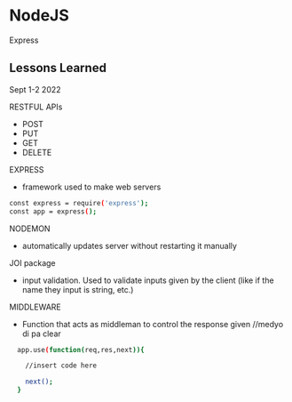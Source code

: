 
# NodeJS

Express
## Lessons Learned

Sept 1-2 2022

RESTFUL APIs
- POST
- PUT
- GET
- DELETE


EXPRESS
- framework used to make web servers
```bash
const express = require('express');
const app = express();
```

NODEMON
- automatically updates server without restarting it manually

JOI package
- input validation. Used to validate inputs given by the client 
(like if the name they input is string, etc.)

MIDDLEWARE
- Function that acts as middleman to control the response given //medyo di pa clear
```bash
  app.use(function(req,res,next)){

    //insert code here

    next();
  }
```


